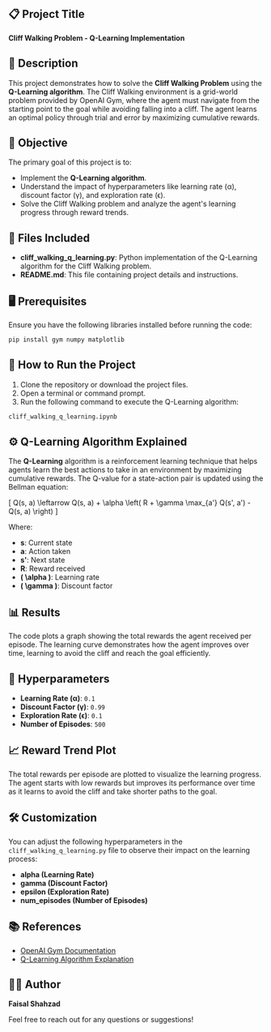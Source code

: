 ## 📋 Project Title
**Cliff Walking Problem - Q-Learning Implementation**

## 📝 Description
This project demonstrates how to solve the **Cliff Walking Problem** using the **Q-Learning algorithm**. The Cliff Walking environment is a grid-world problem provided by OpenAI Gym, where the agent must navigate from the starting point to the goal while avoiding falling into a cliff. The agent learns an optimal policy through trial and error by maximizing cumulative rewards.

## 🎯 Objective
The primary goal of this project is to:
- Implement the **Q-Learning algorithm**.
- Understand the impact of hyperparameters like learning rate (α), discount factor (γ), and exploration rate (ϵ).
- Solve the Cliff Walking problem and analyze the agent's learning progress through reward trends.

## 📂 Files Included
- **cliff_walking_q_learning.py**: Python implementation of the Q-Learning algorithm for the Cliff Walking problem.
- **README.md**: This file containing project details and instructions.

## 🖥️ Prerequisites
Ensure you have the following libraries installed before running the code:

```bash
pip install gym numpy matplotlib
```

## 🚀 How to Run the Project
1. Clone the repository or download the project files.
2. Open a terminal or command prompt.
3. Run the following command to execute the Q-Learning algorithm:

```bash
cliff_walking_q_learning.ipynb
```

## ⚙️ Q-Learning Algorithm Explained
The **Q-Learning** algorithm is a reinforcement learning technique that helps agents learn the best actions to take in an environment by maximizing cumulative rewards. The Q-value for a state-action pair is updated using the Bellman equation:

\[ Q(s, a) \leftarrow Q(s, a) + \alpha \left( R + \gamma \max_{a'} Q(s', a') - Q(s, a) \right) \]

Where:
- **s**: Current state
- **a**: Action taken
- **s'**: Next state
- **R**: Reward received
- **\( \alpha \)**: Learning rate
- **\( \gamma \)**: Discount factor

## 📊 Results
The code plots a graph showing the total rewards the agent received per episode. The learning curve demonstrates how the agent improves over time, learning to avoid the cliff and reach the goal efficiently.

## 🔧 Hyperparameters
- **Learning Rate (α)**: `0.1`
- **Discount Factor (γ)**: `0.99`
- **Exploration Rate (ϵ)**: `0.1`
- **Number of Episodes**: `500`

## 📈 Reward Trend Plot
The total rewards per episode are plotted to visualize the learning progress. The agent starts with low rewards but improves its performance over time as it learns to avoid the cliff and take shorter paths to the goal.

## 🛠️ Customization
You can adjust the following hyperparameters in the `cliff_walking_q_learning.py` file to observe their impact on the learning process:
- **alpha (Learning Rate)**
- **gamma (Discount Factor)**
- **epsilon (Exploration Rate)**
- **num_episodes (Number of Episodes)**

## 📚 References
- [OpenAI Gym Documentation](https://www.gymlibrary.dev/)
- [Q-Learning Algorithm Explanation](https://en.wikipedia.org/wiki/Q-learning)

## 👨‍💻 Author
**Faisal Shahzad**

Feel free to reach out for any questions or suggestions!

